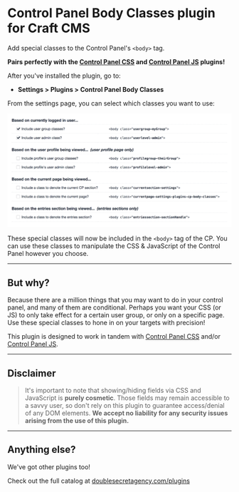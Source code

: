 Control Panel Body Classes plugin for Craft CMS
===============================================

Add special classes to the Control Panel's `<body>` tag.

**Pairs perfectly with the [Control Panel CSS](https://github.com/doublesecretagency/craft-cpcss) and [Control Panel JS](https://github.com/doublesecretagency/craft-cpjs) plugins!**

After you've installed the plugin, go to:

- **Settings > Plugins > Control Panel Body Classes**

From the settings page, you can select which classes you want to use:

![](src/resources/img/example-settings.png)

These special classes will now be included in the `<body>` tag of the CP. You can use these classes to manipulate the CSS & JavaScript of the Control Panel however you choose.

***

## But why?

Because there are a million things that you may want to do in your control panel, and many of them are conditional. Perhaps you want your CSS (or JS) to only take effect for a certain user group, or only on a specific page. Use these special classes to hone in on your targets with precision!

This plugin is designed to work in tandem with [Control Panel CSS](https://github.com/doublesecretagency/craft-cpcss) and/or [Control Panel JS](https://github.com/doublesecretagency/craft-cpjs).

***

## Disclaimer

>It's important to note that showing/hiding fields via CSS and JavaScript is **purely cosmetic**. Those fields may remain accessible to a savvy user, so don't rely on this plugin to guarantee access/denial of any DOM elements. **We accept no liability for any security issues arising from the use of this plugin.**

***

## Anything else?

We've got other plugins too!

Check out the full catalog at [doublesecretagency.com/plugins](https://www.doublesecretagency.com/plugins)
